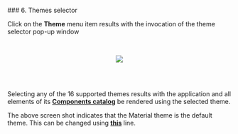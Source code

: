 <br>
### 6. Themes selector
<br>


Click on the **Theme** menu item results with the invocation of the theme selector pop-up window

<br>

<p align=center>
  <img src="http://i.imgur.com/q5QhhMM.png"></img>
 <br><br>
</p>

<br>


Selecting any of the 16 supported themes results with the application and all elements of its **[Components catalog](http://aurelia-ui-toolkits.github.io/demo-kendo/#/help/docs/about_this_application/2._components_catalog)**  be rendered using the selected theme.

The above screen shot indicates that the Material theme is the default theme. This can be changed using **[this](https://github.com/aurelia-ui-toolkits/aurelia-kendoui-plugin/blob/master/sample/src/settings.js#L2)** line.